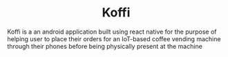 #              <h1 align='center'> Koffi 

Koffi is a an android application built using react native for the purpose of helping user to place their orders for an IoT-based coffee vending machine through their phones before being physically present at the machine 



